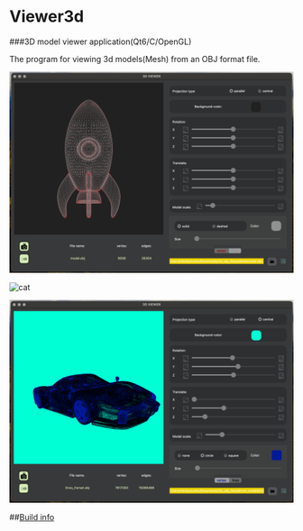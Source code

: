 # Viewer3d

###3D model viewer application(Qt6/C/OpenGL)

The program for viewing 3d models(Mesh) from an OBJ format file.


![raketa](src/info/images/Raketa.png)

![cat](src/info/images/gif/cat.gif)

![car](src/info/images/car_7_million_vertex.png)

##[Build info](src/info/3d_viewer_info.md)